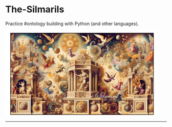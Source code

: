 # The-Silmarils
Practice #ontology building with Python (and other languages).   
  
<html> 
	<img src="./images/silmarils.png" width="95%" align="center" alt="The-Silmarils: Practice #ontology building with Python (and other languages), © Shaurya Agarwal, 2025" />  
</html>    

  
    
---

